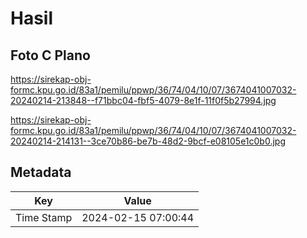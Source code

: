 # Hasil

## Foto C Plano

https://sirekap-obj-formc.kpu.go.id/83a1/pemilu/ppwp/36/74/04/10/07/3674041007032-20240214-213848--f71bbc04-fbf5-4079-8e1f-11f0f5b27994.jpg

https://sirekap-obj-formc.kpu.go.id/83a1/pemilu/ppwp/36/74/04/10/07/3674041007032-20240214-214131--3ce70b86-be7b-48d2-9bcf-e08105e1c0b0.jpg


## Metadata

| Key        | Value               |
| ---------- | ------------------- |
| Time Stamp | 2024-02-15 07:00:44 |



